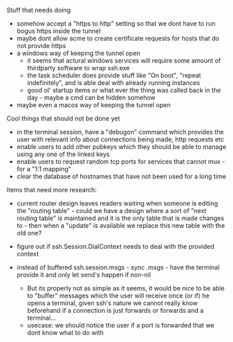 Stuff that needs doing
* somehow accept a "https to http" setting so that we dont have to run bogus https inside the tunnel
* maybe dont allow acme to create certificate requests for hosts that do not provide https
* a windows way of keeping the tunnel open
    * it seems that actural windows services will require some amount of thirdparty software to wrap ssh.exe
    * the task scheduler does provide stuff like "On boot", "repeat indefinitely", and is able deal with already running instances
    * good ol' startup items or what ever the thing was called back in the day - maybe a cmd can be hidden somehow
* maybe even a macos way of keeping the tunnel open


Cool things that should not be done yet
* in the terminal session, have a "debugon" command which provides the user with relevant info about connections being made, http requests etc
* enable users to add other pubkeys which they should be able to manage using any one of the linked keys
* enable users to request random tcp ports for services that cannot mux - for a "1:1 mapping"
* clear the database of hostnames that have not been used for a long time

Items that need more research:
* current router design leaves readers waiting when someone is editing the "routing table" - could we have a design where
    a sort of "next routing table" is maintained and it is the only table that is made changes to - then when
    a "update" is available we replace this new table with the old one?

* figure out if ssh.Session.DialContext needs to deal with the provided context

* instead of buffered ssh.session.msgs - sync .msgs - have the terminal provide it and only let send's happen if non-nil
    * But its properly not as simple as it seems, it would be nice to be able to "buffer" messages which the user will
        receive once (or if) he opens a terminal, given ssh's nature we cannot really know beforehand if a connection is just
        forwards or forwards and a terminal...
    * usecase: we should notice the user if a port is forwarded that we dont know what to do with
